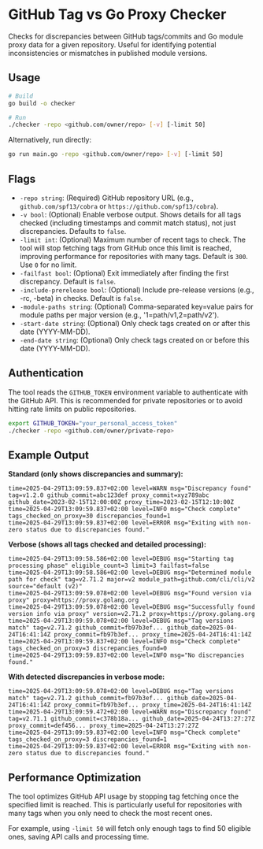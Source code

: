 # GitHub Tag vs Go Proxy Checker

Checks for discrepancies between GitHub tags/commits and Go module proxy data for a given repository. Useful for identifying potential inconsistencies or mismatches in published module versions.

## Usage

```bash
# Build
go build -o checker

# Run
./checker -repo <github.com/owner/repo> [-v] [-limit 50]
```

Alternatively, run directly:

```bash
go run main.go -repo <github.com/owner/repo> [-v] [-limit 50]
```

## Flags

* `-repo string`: (Required) GitHub repository URL (e.g., `github.com/spf13/cobra` or `https://github.com/spf13/cobra`).
* `-v bool`: (Optional) Enable verbose output. Shows details for all tags checked (including timestamps and commit match status), not just discrepancies. Defaults to `false`.
* `-limit int`: (Optional) Maximum number of recent tags to check. The tool will stop fetching tags from GitHub once this limit is reached, improving performance for repositories with many tags. Default is `300`. Use `0` for no limit.
* `-failfast bool`: (Optional) Exit immediately after finding the first discrepancy. Default is `false`.
* `-include-prerelease bool`: (Optional) Include pre-release versions (e.g., -rc, -beta) in checks. Default is `false`.
* `-module-paths string`: (Optional) Comma-separated key=value pairs for module paths per major version (e.g., '1=path/v1,2=path/v2').
* `-start-date string`: (Optional) Only check tags created on or after this date (YYYY-MM-DD).
* `-end-date string`: (Optional) Only check tags created on or before this date (YYYY-MM-DD).

## Authentication

The tool reads the `GITHUB_TOKEN` environment variable to authenticate with the GitHub API. This is recommended for private repositories or to avoid hitting rate limits on public repositories.

```bash
export GITHUB_TOKEN="your_personal_access_token"
./checker -repo <github.com/owner/private-repo>
```

## Example Output

**Standard (only shows discrepancies and summary):**

```
time=2025-04-29T13:09:59.837+02:00 level=WARN msg="Discrepancy found" tag=v1.2.0 github_commit=abc123def proxy_commit=xyz789abc github_date=2023-02-15T12:00:00Z proxy_time=2023-02-15T12:10:00Z
time=2025-04-29T13:09:59.837+02:00 level=INFO msg="Check complete" tags_checked_on_proxy=30 discrepancies_found=1
time=2025-04-29T13:09:59.837+02:00 level=ERROR msg="Exiting with non-zero status due to discrepancies found."
```

**Verbose (shows all tags checked and detailed processing):**

```
time=2025-04-29T13:09:58.586+02:00 level=DEBUG msg="Starting tag processing phase" eligible_count=3 limit=3 failfast=false
time=2025-04-29T13:09:58.586+02:00 level=DEBUG msg="Determined module path for check" tag=v2.71.2 major=v2 module_path=github.com/cli/cli/v2 source="default (v2)"
time=2025-04-29T13:09:59.078+02:00 level=DEBUG msg="Found version via proxy" proxy=https://proxy.golang.org
time=2025-04-29T13:09:59.078+02:00 level=DEBUG msg="Successfully found version info via proxy" version=v2.71.2 proxy=https://proxy.golang.org
time=2025-04-29T13:09:59.078+02:00 level=DEBUG msg="Tag versions match" tag=v2.71.2 github_commit=fb97b3ef... github_date=2025-04-24T16:41:14Z proxy_commit=fb97b3ef... proxy_time=2025-04-24T16:41:14Z
time=2025-04-29T13:09:59.837+02:00 level=INFO msg="Check complete" tags_checked_on_proxy=3 discrepancies_found=0
time=2025-04-29T13:09:59.837+02:00 level=INFO msg="No discrepancies found."
```

**With detected discrepancies in verbose mode:**

```
time=2025-04-29T13:09:59.078+02:00 level=DEBUG msg="Tag versions match" tag=v2.71.2 github_commit=fb97b3ef... github_date=2025-04-24T16:41:14Z proxy_commit=fb97b3ef... proxy_time=2025-04-24T16:41:14Z
time=2025-04-29T13:09:59.472+02:00 level=WARN msg="Discrepancy found" tag=v2.71.1 github_commit=c378b18a... github_date=2025-04-24T13:27:27Z proxy_commit=def456... proxy_time=2025-04-24T13:27:27Z
time=2025-04-29T13:09:59.837+02:00 level=INFO msg="Check complete" tags_checked_on_proxy=3 discrepancies_found=1
time=2025-04-29T13:09:59.837+02:00 level=ERROR msg="Exiting with non-zero status due to discrepancies found."
```

## Performance Optimization

The tool optimizes GitHub API usage by stopping tag fetching once the specified limit is reached. This is particularly useful for repositories with many tags when you only need to check the most recent ones.

For example, using `-limit 50` will fetch only enough tags to find 50 eligible ones, saving API calls and processing time.
